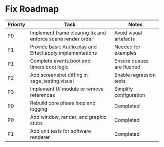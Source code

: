 # Fix Roadmap

| Priority | Task | Notes |
|---------|------|------|
| P0 | Implement frame clearing fix and enforce scene render order | Avoid visual artefacts |
| P1 | Provide basic Audio.play and Effect.apply implementations | Needed for examples |
| P1 | Complete events.boot and timers.boot logic | Ensure queues are flushed |
| P2 | Add screenshot diffing in sage_testing.visual | Enable regression tests |
| P3 | Implement UI module or remove references | Simplify configuration |
| P0 | Rebuild core phase loop and logging | Completed |
| P0 | Add window, render, and graphic stubs | Completed |
| P1 | Add unit tests for software renderer | Completed |
